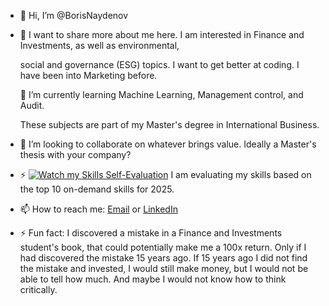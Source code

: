 - 👋 Hi, I’m @BorisNaydenov
- 👀 I want to share more about me here. I am interested in  Finance and Investments, as well as environmental,
  
   social and governance (ESG) topics. I want to get better at coding. I have been into Marketing before.

  🌱 I’m currently learning Machine Learning, Management control, and Audit.
  
  These subjects are part of my Master's degree in International Business.
 - 💞️ I’m looking to collaborate on whatever brings value. Ideally a Master's thesis with your company?
 - ⚡ [![Watch my Skills Self-Evaluation](https://img.youtube.com/vi/)](https://youtu.be/7InM7vaz7-o?si=I_QEhsLniF4UXDCE)
       I am evaluating my skills based on the top 10 on-demand skills for 2025.
 - 📫 How to reach me: <a href="mailto:borissnaydenov@gmail.com">Email</a> or <a href="https://www.linkedin.com/in/boris-naydenov/">LinkedIn</a>
 - ⚡ Fun fact: I discovered a mistake in a Finance and Investments student's book, that could potentially make me a 100x return. Only if I had discovered the mistake 15 years ago. If 15 years ago I did not find the mistake and invested, I would still make money, but I would not be able to tell how much. And maybe I would not know how to think critically.


<!---
BorisNaydenov/BorisNaydenov is a ✨ special ✨ repository because its `README.md` (this file) appears on your GitHub profile.
You can click the Preview link to take a look at your changes.
--->
